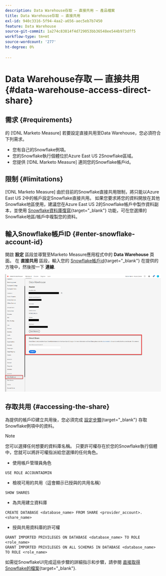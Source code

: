```yaml
---
description: Data Warehouse存取 — 直接共用 — 產品檔案
title: Data Warehouse存取 — 直接共用
exl-id: 940c3316-5f94-4aa2-a656-aec5eb7b7450
feature: Data Warehouse
source-git-commit: 1a274c83814f4d729053bb36548ee544b973dff5
workflow-type: tm+mt
source-wordcount: '277'
ht-degree: 0%

---
```


# Data Warehouse存取 — 直接共用 {#data-warehouse-access-direct-share}

## 需求 {#requirements}

的 [!DNL Marketo Measure] 若要設定直接共用至Data Warehouse，您必須符合下列需求。

* 您有自己的Snowflake例項。
* 您的Snowflake執行個體位於Azure East US 2Snowflake區域。
* 您提供 [!DNL Marketo Measure] 連同您的Snowflake帳戶id。

## 限制 {#limitations}

[!DNL Marketo Measure] 由於目前的Snowflake直接共用限制，將只能以Azure East US 2中的帳戶設定Snowflake直接共用。 如果您要求將您的資料開放在其他Snowflake地區使用，建議您在Azure East US 2的Snowflake帳戶中製作資料副本，並使用 [Snowflake資料庫復寫](https://docs.snowflake.com/en/user-guide/database-replication-intro.html){target="_blank"} 功能，可在您選擇的Snowflake地區/帳戶中複製您的資料。

## 輸入Snowflake帳戶ID {#enter-snowflake-account-id}

開啟 **設定** 區段並導覽至Marketo Measure應用程式中的 **Data Warehouse** 頁面。 在 **直接共用** 區段，輸入您的 [Snowflake帳戶id](https://docs.snowflake.com/en/user-guide/admin-account-identifier.html){target="_blank"} 在提供的方塊中，然後按一下 **連線**.

![](assets/data-warehouse-access-direct-share-1.png)

## 存取共用 {#accessing-the-share}

為提供的帳戶ID建立共用後，您必須完成 [設定步驟](https://docs.snowflake.com/en/user-guide/data-share-consumers.html){target="_blank"} 存取Snowflake例項中的資料。

>[!NOTE]
>
>您可以選擇任何想要的資料庫名稱。 只要許可權存在於您的Snowflake執行個體中，您就可以將許可權指派給您選擇的任何角色。

* 使用帳戶管理員角色

```
USE ROLE ACCOUNTADMIN
```

* 檢視可用的共用（這會顯示已授與的共用名稱）

```
SHOW SHARES
```

* 為共用建立資料庫

```
CREATE DATABASE <database_name> FROM SHARE <provider_account>.<share_name>
```

* 授與共用資料庫的許可權

```
GRANT IMPORTED PRIVILEGES ON DATABASE <database_name> TO ROLE <role_name>
GRANT IMPORTED PRIVILEGES ON ALL SCHEMAS IN DATABASE <database_name> TO ROLE <role_name>
```

如需從SnowflakeUI完成這些步驟的詳細指示和步驟，請參閱 [直接取得Snowflake的檔案](https://docs.snowflake.com/en/user-guide/data-share-consumers.html){target="_blank"}.
